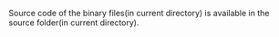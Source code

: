Source code of the binary files(in current directory) is available in the source folder(in current directory).
